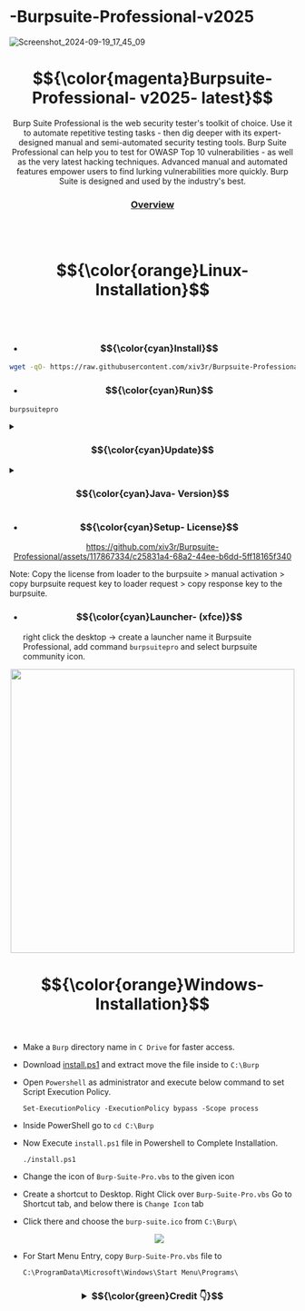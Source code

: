 # -Burpsuite-Professional-v2025
![Screenshot_2024-09-19_17_45_09](https://github.com/user-attachments/assets/873ef98a-48e0-445b-b5dc-eb5959ad5b34)

# <h1 align="center"> $${\color{magenta}Burpsuite- Professional- v2025- latest}$$ </h1>

<p align="center"> Burp Suite Professional is the web security tester's toolkit of choice. Use it to automate repetitive testing tasks - then dig deeper with its expert-designed manual and semi-automated security testing tools. Burp Suite Professional can help you to test for OWASP Top 10 vulnerabilities - as well as the very latest hacking techniques. Advanced manual and automated features empower users to find lurking vulnerabilities more quickly. Burp Suite is designed and used by the industry's best.</p>

<h3 align="center">

[Overview](https://portswigger.net/burp/pro)
</h3>
 
<br></br>

<h1 align="center"> $${\color{orange}Linux- Installation}$$ </h1>

<br></br>

- ### $${\color{cyan}Install}$$
```sh
wget -qO- https://raw.githubusercontent.com/xiv3r/Burpsuite-Professional/main/install.sh | sudo bash
```
- ### $${\color{cyan}Run}$$
```sh
burpsuitepro
```
<details><summary>

### $${\color{cyan}Update}$$
</summary>

> optional
```sh
cd && rm -rf Burpsuite-Professional && wget -qO- https://raw.githubusercontent.com/xiv3r/Burpsuite-Professional/refs/heads/main/update.sh | sudo bash
```
</details>

<details><summary>

### $${\color{cyan}Java- Version}$$
</summary>

> select the default java version
```sh
sudo update-alternatives --config java
```               
</details>

- ### $${\color{cyan}Setup- License}$$

<div align="center">
 
https://github.com/xiv3r/Burpsuite-Professional/assets/117867334/c25831a4-68a2-44ee-b6dd-5ff18165f340
</div>
 
Note: Copy the license from loader to the burpsuite > manual activation > copy burpsuite request key to loader request >  copy response key to the burpsuite.

- ### $${\color{cyan}Launcher- (xfce)}$$

     right click the desktop -> create a launcher name it Burpsuite Professional, add command `burpsuitepro` and select burpsuite community icon.

<div align="center">
 <img width="500" height="500" src="https://github.com/xiv3r/Burpsuite-Professional/blob/main/Launcher.jpg">
</div>

# <h1 align="center"> $${\color{orange}Windows- Installation}$$ </h1>

<br>
 
- Make a `Burp` directory name in `C Drive` for faster access.

- Download [install.ps1](https://codeload.github.com/xiv3r/Burpsuite-Professional/zip/refs/heads/main) and extract move the file inside to `C:\Burp`

- Open `Powershell` as administrator and execute below command to set Script Execution Policy.


      Set-ExecutionPolicy -ExecutionPolicy bypass -Scope process

- Inside PowerShell go to `cd C:\Burp`

- Now Execute `install.ps1` file in Powershell to Complete Installation.

      ./install.ps1
 
- Change the icon of `Burp-Suite-Pro.vbs` to the given icon 

- Create a shortcut to Desktop. Right Click over `Burp-Suite-Pro.vbs` Go to Shortcut tab, and below there is `Change Icon` tab

- Click there and choose the `burp-suite.ico` from `C:\Burp\`

   <div align="center">
    
    <img src="https://user-images.githubusercontent.com/29830064/230825172-16c9cfba-4bca-46a4-86df-b352a4330b12.png">
</div>

- For Start Menu Entry, copy `Burp-Suite-Pro.vbs` file to 

      C:\ProgramData\Microsoft\Windows\Start Menu\Programs\


<h3 align="center" >

 <details><summary>$${\color{green}Credit 👇}$$</summary>

* Loader.jar 👉 [h3110w0r1d-y](https://github.com/h3110w0r1d-y/BurpLoaderKeygen)
* Script 👉 [cyb3rzest](https://github.com/cyb3rzest/Burp-Suite-Pro)

</details>
</h2>
